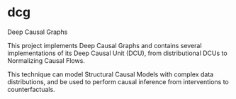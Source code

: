 # dcg
Deep Causal Graphs

This project implements Deep Causal Graphs and contains
several implementations of its Deep Causal Unit (DCU), 
from distributional DCUs to Normalizing Causal Flows.

This technique can model Structural Causal Models
with complex data distributions, and be used to perform
causal inference from interventions to counterfactuals.